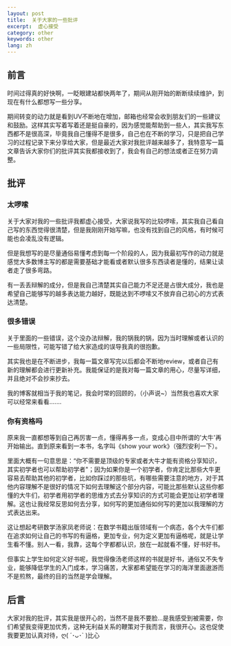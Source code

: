 ```yaml
---
layout: post
title:  关于大家的一些批评
excerpt:  虚心接受
category: other
keywords: other
lang: zh
---
```


## 前言

时间过得真的好快啊，一眨眼建站都快两年了，期间从刚开始的断断续续维护，到现在有什么都想写一些分享。

期间转变的动力就是看到UV不断地在增加，邮箱也经常会收到朋友们的一些建议和鼓励。这样其实写着写着还是挺自豪的，因为感觉能帮助到一些人，其实我写东西都不是很高深，毕竟我自己懂得不是很多，自己也在不断的学习，只是把自己学习的过程记录下来分享给大家，但是最近大家对我批评越来越多了，我特意写一篇文章告诉大家你们的批评其实我都接收到了，我会有自己的想法或者正在努力调整。

## 批评

### 太啰嗦

关于大家对我的一些批评我都虚心接受，大家说我写的比较啰嗦，其实我自己看自己写的东西觉得很清楚，但是我刚刚开始写嘛，也没有找到自己的风格，有时候可能也会凌乱没有逻辑。

但是我想写的是尽量通俗易懂考虑到每一个阶段的人，因为我最初写作的动力就是感觉大多数博主写的都是需要基础才能看或者默认很多东西读者是懂的，结果让读者走了很多弯路。

有一丢丢辩解的成分，但是我自己清楚其实自己能力不足还是占很大成分，我也是希望自己能够写的越多表达能力越好，既能达到不啰嗦又不放弃自己初心的方式表达清楚。



### 很多错误

关于里面的一些错误，这个没办法辩解，我的锅我的锅，因为当时理解或者认识的一些局限性，可能写错了给大家造成的误导我真的很抱歉。

其实我也是在不断进步，我每一篇文章写完以后都会不断地review，或者自己有新的理解都会进行更新补充。我能保证的是我对每一篇文章的用心，尽量写详细，并且绝对不会抄来抄去。

我的博客就相当于我的笔记，我会时常的回顾的，（小声说~）当然我也喜欢大家可以经常来看看.......



### 你有资格吗

原来我一直都想等到自己再厉害一点，懂得再多一点，变成心目中所谓的'大牛'再开始输出。直到原来看到一本书，名字叫《show your work》（强烈安利一下）。

里面大概有一句意思是：“你不需要是顶级的专家或者大牛才能有资格分享知识，其实初学者也可以帮助初学者"；因为如果你是一个初学者，你肯定比那些大牛更容易去帮助其他的初学者，比如你踩过的那些坑，有哪些需要注意的地方，对于其他内容理解不是很好的情况下如何去理解这个部分内容，可能比那些默认这些你都懂的大牛们，初学者用初学者的思维方式去分享知识的方式可能会更加让初学者理解。这也让我经常反思如何去分享，如何写的更加通俗如何写的更加以我理解的方式表达出来。

这让想起考研数学汤家凤老师说：在数学书籍出版领域有一个病态，各个大牛们都在追求如何让自己的书写的有逼格，更加专业，何为定义更加有逼格呢，就是让学生看不懂。别人一看，我靠，这每个字都都认识，放在一起就看不懂，好书好书。

但事实上学生如何定义好书呢，我觉得像汤老师这样的书就是好书，通俗又不失专业，能够降低学生的入门成本，学习痛苦，大家都希望能在学习的海洋里面遨游而不是煎熬，最终的目的当然是学会理解。



## 后言

大家对我的批评，其实我是很开心的，当然不是我不要脸...是我感受到被需要，你们希望我变得更加优秀，这种无利益关系的鞭策对于我而言，我很开心。这也促使我要更加认真对待，ღ( ´･ᴗ･` )比心

